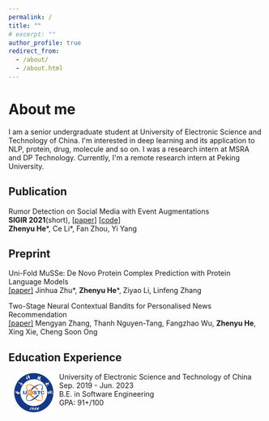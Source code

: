 ```yaml
---
permalink: /
title: ""
# excerpt: ""
author_profile: true
redirect_from: 
  - /about/
  - /about.html
---
```

# About me

I am a senior undergraduate student at University of Electronic Science and Technology of China. I'm interested in deep learning and its application to NLP, protein, drug, molecule and so on. I was a research intern at MSRA and DP Technology. Currently, I'm a remote research intern at Peking University.


## Publication

Rumor Detection on Social Media with Event Augmentations <br>
**SIGIR 2021**(short), [[paper](https://dl.acm.org/doi/pdf/10.1145/3404835.3463001)]  [[code](https://github.com/hzy-hzy/RDEA)] <br>
**Zhenyu He**\*, Ce Li\*, Fan Zhou, Yi Yang

## Preprint
Uni-Fold MuSSe: De Novo Protein Complex Prediction with Protein Language Models <br>
[\[paper\]](https://www.biorxiv.org/content/10.1101/2023.02.14.528571v1)
Jinhua Zhu\*, **Zhenyu He**\*, Ziyao Li, Linfeng Zhang

Two-Stage Neural Contextual Bandits for Personalised News Recommendation <br>
[\[paper\]](https://arxiv.org/abs/2206.14648)
Mengyan Zhang, Thanh Nguyen-Tang, Fangzhao Wu, **Zhenyu He**, Xing Xie, Cheng Soon Ong

## Education Experience

<dl><dt><img align="left" width="80" height="80" hspace="10" src="images/uestc.jpeg" /></dt><dt> University of Electronic Science and Technology of China</dt>
<dd>Sep. 2019 - Jun. 2023</dd>
<dd>B.E. in Software Engineering</dd>
<dd>GPA: 91+/100 </dd></dl>

